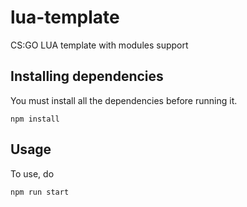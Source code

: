 # lua-template
CS:GO LUA template with modules support

## Installing dependencies
You must install all the dependencies before running it.
```
npm install
```

## Usage
To use, do
```
npm run start
```

